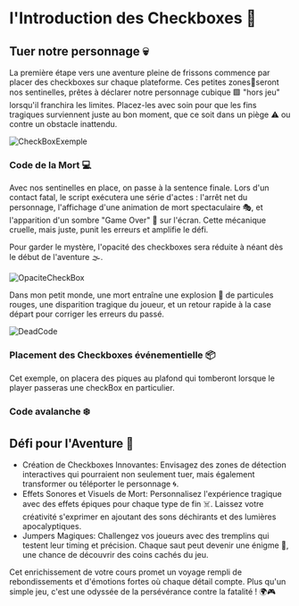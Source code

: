 # l'Introduction des Checkboxes 🌟

## Tuer notre personnage 💀

La première étape vers une aventure pleine de frissons commence par placer des checkboxes sur chaque plateforme. Ces petites zones📍seront nos sentinelles, prêtes à déclarer notre personnage cubique 🟩 "hors jeu" lorsqu'il franchira les limites. Placez-les avec soin pour que les fins tragiques surviennent juste au bon moment, que ce soit dans un piège ⚠️ ou contre un obstacle inattendu.

![CheckBoxExemple](Images/CheckBoxExemple.png)

### Code de la Mort 💻
Avec nos sentinelles en place, on passe à la sentence finale. Lors d'un contact fatal, le script exécutera une série d'actes : l'arrêt net du personnage, l'affichage d'une animation de mort spectaculaire 🎭, et l'apparition d'un sombre "Game Over" 🏴 sur l'écran. Cette mécanique cruelle, mais juste, punit les erreurs et amplifie le défi.

Pour garder le mystère, l'opacité des checkboxes sera réduite à néant dès le début de l'aventure 🌫️.

![OpaciteCheckBox](Images/OpaciteCheckBox.png)

Dans mon petit monde, une mort entraîne une explosion 🧨 de particules rouges, une disparition tragique du joueur, et un retour rapide à la case départ pour corriger les erreurs du passé.

![DeadCode](Images/DeadCode.png)

### Placement des Checkboxes événementielle 📦

Cet exemple, on placera des piques au plafond qui tomberont lorsque le player passeras une checkBox en particulier.

### Code avalanche ❄️



## Défi pour l'Aventure 🌈
- Création de Checkboxes Innovantes: Envisagez des zones de détection interactives qui pourraient non seulement tuer, mais également transformer ou téléporter le personnage 🌀.
- Effets Sonores et Visuels de Mort: Personnalisez l'expérience tragique avec des effets épiques pour chaque type de fin ☠️. Laissez votre créativité s'exprimer en ajoutant des sons déchirants et des lumières apocalyptiques.
- Jumpers Magiques: Challengez vos joueurs avec des tremplins qui testent leur timing et précision. Chaque saut peut devenir une énigme 🧩, une chance de découvrir des coins cachés du jeu.

Cet enrichissement de votre cours promet un voyage rempli de rebondissements et d'émotions fortes où chaque détail compte. Plus qu'un simple jeu, c'est une odyssée de la persévérance contre la fatalité ! 🌍🎮
